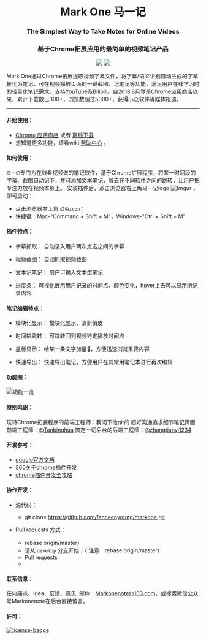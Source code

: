 <h1 align="center"> Mark One 马一记</h1>
<h3 align="center">The Simplest Way to Take Notes for Online Videos</h3>
<h3 align="center">基于Chrome拓展应用的最简单的视频笔记产品</h3>
<p align="center">
   <a href="https://github.com/fanceenyoung/markone/releases"><img src="https://audionetwork.oss-cn-beijing.aliyuncs.com/pagedemo.png"></a>
   <a target="_blank" href="http://www.baidu.com"><img src="https://img.shields.io/badge/website-_simpread.ksria.com-1DBA90.svg"></a>
</p>
<p>
Mark One通过Chrome拓展提取视频字幕文件，将字幕/语义识别自动生成的字幕转化为笔记，可在视频播放页面的一键截图、记笔记等功能，满足用户在线学习时的轻量化笔记需求，支持YouTube及Bilibili。自2018.8月登录Chrome应用商店以来，累计下载数已300+，浏览数超过5000+，获得小众软件等媒体报道。</p>

***

#### 开始使用：
* [Chrome 应用商店](https://audionetwork.oss-cn-beijing.aliyuncs.com/news.png) 或者 [离线下载](https://audionetwork.oss-cn-beijing.aliyuncs.com/news.png)
* 想知道更多功能，请看wiki [帮助中心](https://github.com/fanceenyoung/markone/wiki) 。

#### 如何使用：
`马一记`专门为在线看视频做的笔记软件，基于Chrome扩展程序，将某一时间段的字幕、截图自动记下，并可添加文本笔记，省去在不同软件之间的跳转，让用户把专注力放在视频本身上。
安装插件后，点击浏览器右上角马一记logo ![Imgur](https://audionetwork.oss-cn-beijing.aliyuncs.com/icon_small.png) ，即可启动：
- 点击浏览器右上角 `红色icon`；
- 快捷键：Mac-"Command + Shift + M"，Windows-"Ctrl + Shift + M"

#### 插件特点：
- 字幕抓取：
  自动录入用户两次点击之间的字幕

- 视频截图：
  自动抓取视频截图

- 文本记笔记：
  用户可输入文本型笔记

- 进度条：
  可视化展示用户记录的时间点，颜色变化，hover上去可以显示所记录内容

#### 笔记编辑特点：
- 模块化显示：
  模块化显示，清新俏皮

- 时间轴跳转：
  可跳转回到视频特定播放时间点

- 星标显示：
  给某一条文字加星🌟，方便迅速浏览重要内容

- 快速导出：
  快速导出笔记，方便用户在其常用笔记本进行再次编辑

#### 功能图：
![功能一览](https://audionetwork.oss-cn-beijing.aliyuncs.com/mayiji.png)




#### 特别鸣谢：
玩转Chrome拓展程序的前端工程师：我问下他git的
超好沟通追求细节笔记页面前端工程师：<a href ="https://github.com/Tanbinghua">@Tanbinghua</a>
搞定一切后台的后端工程师：<a href ="https://github.com/zhangtianyi1234">@zhangtianyi1234</a>

#### 开发参考：
* [google官方文档](https://developer.chrome.com/extensions/getstarted)
* [360关于chrome插件开发](http://open.chrome.360.cn/extension_dev/overview.html)
* [chrome插件开发全攻略](https://www.cnblogs.com/liuxianan/p/chrome-plugin-develop.html)

#### 协作开发：
- 源代码：
  * git clone https://github.com/fanceenyoung/markone.git

- Pull requests 方式：
  * rebase origin/master）
  * 请从 `develop` 分支开始；（ 注意：rebase origin/master）
  * Pull requests
  *

#### 联系信息：
任何痛点、idea、反馈、意见, 邮件：Markonenote@163.com，或搜索微信公众号Markonenote在后台直接留言。
#### 许可：
[![license-badge]][license-link]

<!-- Link -->
[www-badge]:        https://img.shields.io/badge/website-_simpread.ksria.com-1DBA90.svg
[version-badge]:    https://img.shields.io/badge/lastest_version-1.1.1-blue.svg
[version-link]:     https://github.com/fanceenyoung/markone/releases
[chrome-badge]:     https://img.shields.io/badge/download-_chrome_webstore-brightgreen.svg
[chrome-link]:      https://github.com/fanceenyoung/markone/releases
[offline-badge]:    https://img.shields.io/badge/download-_crx-brightgreen.svg
[license-badge]:    https://img.shields.io/github/license/mashape/apistatus.svg
[license-link]:     https://opensource.org/licenses/MIT
